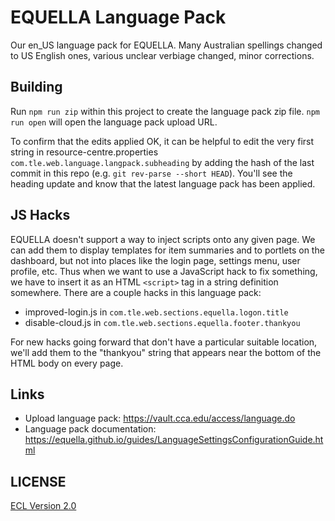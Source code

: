 # EQUELLA Language Pack

Our en_US language pack for EQUELLA. Many Australian spellings changed to US English ones, various unclear verbiage changed, minor corrections.

## Building

Run `npm run zip` within this project to create the language pack zip file. `npm run open` will open the language pack upload URL.

To confirm that the edits applied OK, it can be helpful to edit the very first string in resource-centre.properties `com.tle.web.language.langpack.subheading` by adding the hash of the last commit in this repo (e.g. `git rev-parse --short HEAD`). You'll see the heading update and know that the latest language pack has been applied.

## JS Hacks

EQUELLA doesn't support a way to inject scripts onto any given page. We can add them to display templates for item summaries and to portlets on the dashboard, but not into places like the login page, settings menu, user profile, etc. Thus when we want to use a JavaScript hack to fix something, we have to insert it as an HTML `<script>` tag in a string definition somewhere. There are a couple hacks in this language pack:

- improved-login.js in `com.tle.web.sections.equella.logon.title`
- disable-cloud.js in `com.tle.web.sections.equella.footer.thankyou`

For new hacks going forward that don't have a particular suitable location, we'll add them to the "thankyou" string that appears near the bottom of the HTML body on every page.

## Links

- Upload language pack: https://vault.cca.edu/access/language.do
- Language pack documentation: https://equella.github.io/guides/LanguageSettingsConfigurationGuide.html

## LICENSE

[ECL Version 2.0](https://opensource.org/licenses/ECL-2.0)
